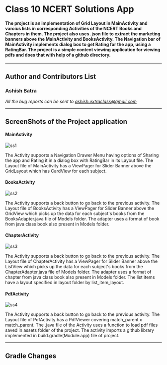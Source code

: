 # Class 10 NCERT Solutions App  
#### The project is an implementation of Grid Layout in MainActivity and varoius lists in corresponding Activities of the NCERT Books and Chapters in them. The project also uses .json file to extract the marketing banners above the MainActivity and BooksActivity. The Navigation bar of MainActivity implements dialog box to get Rating for the app, using a RatingBar. The project is a simple content viewing application for viewing pdfs and does that with help of a github directory.

---
## Author and Contributors List

### Ashish Batra  

*All the bug reports can be sent to ashish.extraclass@gmail.com*

---

## ScreenShots of the Project application
#### MainActivity
![ss1](https://user-images.githubusercontent.com/44803205/60764882-2ca14c00-a0af-11e9-9ac3-4bcbae497607.jpg)&nbsp;&nbsp;

The Activity supports a Navigation Drawer Menu having options of Sharing the app and Rating it in a dialog box with RatingBar in its Layout file. The Layout file of MainActivity has a ViewPager for Slider Banner above the GridLayout which has CardView for each subject.


#### BooksActivity
![ss2](https://user-images.githubusercontent.com/44803205/60764903-80139a00-a0af-11e9-921e-ccddfae894e1.jpg)&nbsp;&nbsp;

The Activity supports a back button to go back to the previous activity. The Layout file of BooksActivity has a ViewPager for Slider Banner above the GridView which picks up the data for each subject's books from the BooksAdapter.java file of Models folder. The adapter uses a format of book from java class book also present in Models folder.


#### ChapterActivity
![ss3](https://user-images.githubusercontent.com/44803205/60765202-0fbb4780-a0b4-11e9-8b7e-3227bfa4025b.jpg)&nbsp;&nbsp;

The Activity supports a back button to go back to the previous activity. The Layout file of ChapterActivity has a ViewPager for Slider Banner above the ListView which picks up the data for each subject's books from the ChapterAdapter.java file of Models folder. The adapter uses a format of chapter from java class book also present in Models folder. The list items have a layout specified in layout folder by list_item_layout.


#### PdfActivity
![ss4](https://user-images.githubusercontent.com/44803205/60765219-45603080-a0b4-11e9-9a3f-02e24bca5b1a.jpg)&nbsp;&nbsp;

The Activity supports a back button to go back to the previous activity. The Layout file of PdfActivity has a PdfViewer covering match_parent x match_parent. The .java file of the Activity uses a function to load pdf files saved in assets folder of the project. The activity imports a github library implemented in build.gradle(Module:app) file of project.

---

## Gradle Changes



